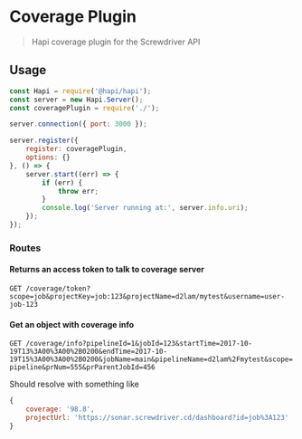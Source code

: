 # Coverage Plugin
> Hapi coverage plugin for the Screwdriver API

## Usage

```javascript
const Hapi = require('@hapi/hapi');
const server = new Hapi.Server();
const coveragePlugin = require('./');

server.connection({ port: 3000 });

server.register({
    register: coveragePlugin,
    options: {}
}, () => {
    server.start((err) => {
        if (err) {
            throw err;
        }
        console.log('Server running at:', server.info.uri);
    });
});

```

### Routes

#### Returns an access token to talk to coverage server
`GET /coverage/token?scope=job&projectKey=job:123&projectName=d2lam/mytest&username=user-job-123`

#### Get an object with coverage info

`GET /coverage/info?pipelineId=1&jobId=123&startTime=2017-10-19T13%3A00%3A00%2B0200&endTime=2017-10-19T15%3A00%3A00%2B0200&jobName=main&pipelineName=d2lam%2Fmytest&scope=pipeline&prNum=555&prParentJobId=456`

Should resolve with something like
```javascript
{
    coverage: '98.8',
    projectUrl: 'https://sonar.screwdriver.cd/dashboard?id=job%3A123'
}
```
